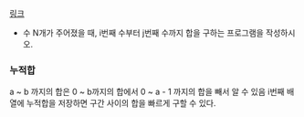 [링크](https://www.acmicpc.net/problem/11659)

* 수 N개가 주어졌을 때, i번째 수부터 j번째 수까지 합을 구하는 프로그램을 작성하시오.


### 누적합
a ~ b 까지의 합은 0 ~ b까지의 합에서 0 ~ a - 1 까지의 합을 빼서 알 수 있음
i번째 배열에 누적합을 저장하면 구간 사이의 합을 빠르게 구할 수 있다.
